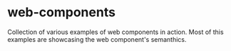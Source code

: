 # web-components

Collection of various examples of web components in action. Most of this examples are showcasing the web component's semanthics.
